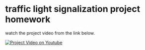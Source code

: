 # traffic light signalization project homework

watch the project video from the link below.

[![Project Video on Youtube](https://img.youtube.com/vi/JLE3Tf1tXrs/default.jpg)](https://www.youtube.com/shorts/JLE3Tf1tXrs)